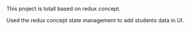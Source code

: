 This project is totall based on  redux concept.

Used the redux concept state management to add students data in UI.


